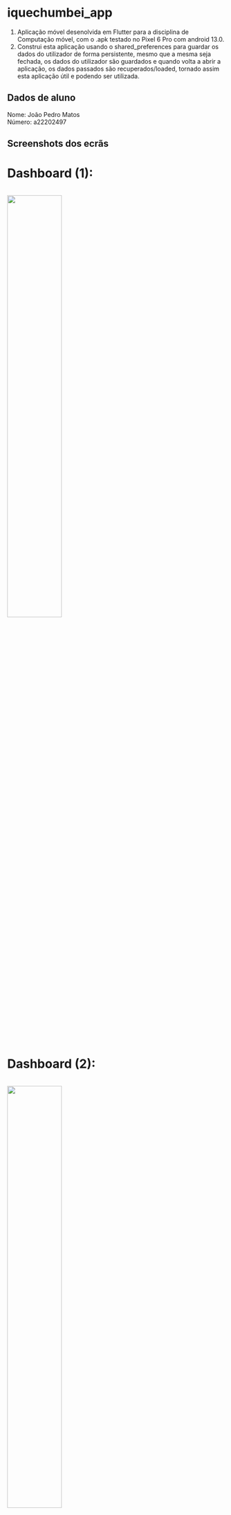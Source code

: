 # iquechumbei_app
1. Aplicação móvel desenolvida em Flutter para a disciplina de Computação móvel, 
com o .apk testado no Pixel 6 Pro com android 13.0.
2. Construi esta aplicação usando o shared_preferences para guardar os dados do utilizador de 
forma persistente, mesmo que a mesma seja fechada, os dados do utilizador são guardados e 
quando volta a abrir a aplicação, os dados passados são recuperados/loaded, 
tornado assim esta aplicação útil e podendo ser utilizada.

## Dados de aluno

Nome: João Pedro Matos <br />
Número: a22202497

## Screenshots dos ecrãs
# Dashboard (1): <br> <br> <img src="images/img.png" height="50%" width="50%"> 
# Dashboard (2): <br> <br> <img src="images/img_8.png" height="50%" width="50%"> 
# Dashboard (3): <br> <br><img src="images/img_10.png" height="50%" width="50%"> 
# Lista de Avaliações: <br> <br><img src="images/img_1.png" height="50%" width="50%"> 
# Lista de Detalhe: <br> <br><img src="images/img_4.png" height="50%" width="50%"> 
# Lista de Detalhe (Share/Dealer): <br> <br><img src="images/img_5.png" height="50%" width="50%"> 
# Lista de Avaliações (Eliminar): <br> <br><img src="images/img_6.png" height="50%" width="50%"> 
# Lista de Avaliações (Eliminado): <br> <br><img src="images/img_7.png" height="50%" width="50%"> 
# Lista de Avaliações (Editar): <br> <br> missing
# Lista de Avaliações (Editar): <br> <br> missing
# Lista de Avaliações (Editado): <br> <br> missing
# Registo de Avaliação: <br> <br> <img src="images/img_2.png" height="50%" width="50%"> \n
# Registo de Avaliação: <br> <br> <img src="images/img_3.png" height="50%" width="50%"> \n


## Funcionalidades

<img src="images/img_9.png" height="50%" width="50%"> <br>

Segundo este quadro facultado pelo professor, a aplicação tem as seguintes funcionalidades:

1. Criação de uma lista de avaliações, com as seguintes características através de um formulário no 
ecrã de registo em que é pedido ao utilizador:
    1. Nome da disciplina
    2. Tipo de avaliação
    3. Data e hora da avaliação
    4. Nível de dificuldade esperado para essa avaliação
    5. Observações como campo opcional
2. Edição de uma avaliação com verficação de confirmação por parte do utilizador.
3. Eliminação de uma avaliação com verficação de confirmação por parte do utilizador.
4. Consulta do detalhe de uma avaliação em que temos a informação da avaliação, bem como a 
possibiliade de partilhar a mesma através da funcionalidade implementada Dealer.
5. Fiz um dashboard em que aparece o cálculo da média da dificuldade das avaliações para os próximos
7 dias, bem como entre os 7 e os 14 dias, assim como a lista das próximas avaliações num
período de 7 dias, identifcando o próprio dia/ dia seguinte a vermelho, e os restantes dias a 
laranja, ambos com a data e a hora da avaliação (achei pretinente na ótica do User Experience).
6. Por fim, foram feitos algum testes unitários que achei pretinentes.

## Dealer

<img src="images/img_11.png" height="50%" width="50%"> <br>
<img src="images/img_12.png" height="50%" width="50%"> <br>
<img src="images/img_5.png" height="50%" width="50%"> <br>
<img src="images/img_13.png" height="50%" width="50%"> <br>
(Neste print é mostrado o texto num mensagem de texto pronta a enviar)


A função dealer foi implementada com a função Share.share() mostrada em cima. 
Usei a biblioteca 'share' do flutter que permite partilhar o texto, passando-lhe a 
variável textToShare. Nota que foi necessário adicionar a dependencia no pubspec.yaml: share: ^2.0.4.
Também foi necessário fazer este import 'package:share/share.dart';
Assim, esta funcionalidade foi implementada no ecrã de detalhe com recurso ao botão Partilhar 
avaliação.



## Autoavaliação
Nota: 15 valores